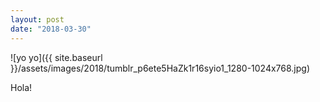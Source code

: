 ```yaml
---
layout: post
date: "2018-03-30"
---
```


![yo yo]({{ site.baseurl }}/assets/images/2018/tumblr_p6ete5HaZk1r16syio1_1280-1024x768.jpg)

Hola!
